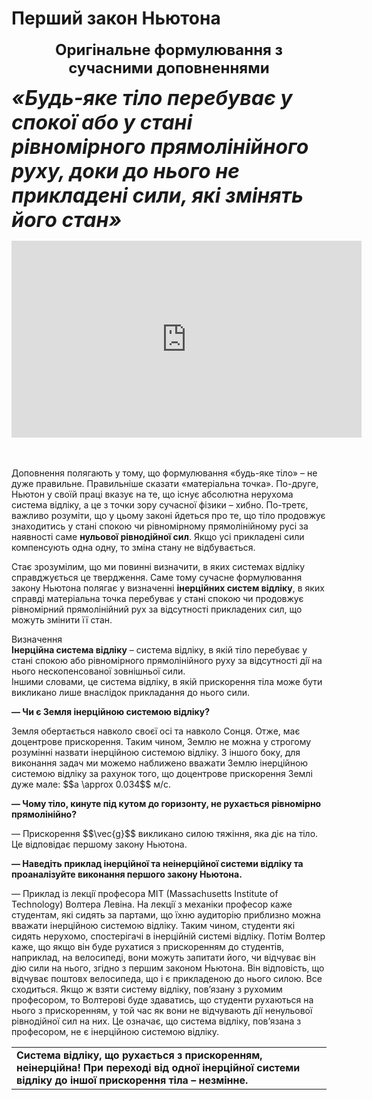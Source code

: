 # Перший закон Ньютона

<div align="center"><span class="p1"><b><font size="5">Оригiнальне формулювання з сучасними доповненнями</font></b></span></div>

<font size="6"><i><b><div class="space">«Будь-яке тiло перебуває у спокої або у станi рiвномiрного прямолiнiйного руху, доки до нього не прикладенi сили, якi змiнять його стан»</div></b></i></font>

<div class="fluidMedia">
<iframe width="560" height="315" src="https://www.youtube.com/embed/irsta3GX1qM" frameborder="0" allowfullscreen></iframe>
</div>
<div class="popup">
</div>

<br>
<br>

<div class="space"><p class="p3">Доповнення полягають у тому, що формулювання «будь-яке тiло» – не дуже правильне. Правильнiше сказати «матерiальна точка». По-друге, Ньютон у своїй працi вказує на те, що iснує абсолютна нерухома система вiдлiку, а це з точки зору сучасної фiзики – хибно. По-третє, важливо розумiти, що у цьому законi йдеться про те, що тiло продовжує знаходитись у станi спокою чи рiвномiрному прямолiнiйному русi за наявностi саме <b>нульової рiвнодiйної сил</b>. Якщо усi прикладенi сили компенсують одна одну, то змiна стану не вiдбувається.</p></div>

<div class="space"><p class="p3">Стає зрозумiлим, що ми повиннi визначити, в яких системах вiдлiку справджується це твердження. Саме тому сучасне формулювання закону Ньютона полягає у визначеннi <span class="p1"><b>iнерцiйних систем вiдлiку</b></span>, в яких справдi матерiальна точка перебуває у станi спокою чи продовжує рiвномiрний прямолiнiйний рух за вiдсутностi прикладених сил, що можуть змiнити її стан.</p></div>

<div class="eoz-wrap">
<span class="eoz">Визначення</span>
<div class="eoz-text">
<div class="space"><span class="p1"><b>Iнерцiйна система вiдлiку</b></span> – система вiдлiку, в якiй тiло перебуває у станi спокою або рiвномiрного прямолiнiйного руху за вiдсутностi дiї на нього нескопенсованої зовнiшньої сили.</div>
Iншими словами, це система відліку, в якiй прискорення тiла може бути викликано лише внаслiдок прикладання до нього сили.
</div>
</div>

<p class="p3"><span class="p1"><b>— Чи є Земля iнерцiйною системою вiдлiку?</b></span></p>
<div class="space">Земля обертається навколо своєї осi та навколо Сонця. Отже, має доцентрове прискорення. Таким чином, Землю не можна у строгому розумiннi назвати iнерцiйною системою відліку. З iншого боку, для виконання задач ми можемо наближено вважати Землю iнерцiйною системою вiдлiку за рахунок того, що доцентрове прискорення Землi дуже мале: $$a \approx 0.034$$ м/с.</div>
<p class="p3"><span class="p1"><b>— Чому тiло, кинуте пiд кутом до горизонту, не рухається рiвномiрно прямолiнiйно?</b></span></p>
<div class="space">— Прискорення $$\vec{g}$$ викликано силою тяжiння, яка дiє на тiло. Це вiдповiдає першому закону Ньютона.</div>
<p class="p3"><span class="p1"><b>— Наведiть приклад iнерцiйної та неiнерцiйної системи вiдлiку та проаналiзуйте виконання першого закону Ньютона.</b> </span></p>
— Приклад iз лекцiї професора MIT (Massachusetts Institute of Technology) Волтера Левiна. На лекцiї з механiки професор каже студентам, якi сидять за партами, що їхню аудиторiю приблизно можна вважати iнерцiйною системою вiдлiку. Таким чином, студенти якi сидять нерухомо, спостерiгачi в iнерцiйній системi вiдлiку. Потiм Волтер каже, що якщо вiн буде рухатися з прискоренням до студентiв, наприклад, на велосипедi, вони можуть запитати його, чи вiдчуває вiн дiю сили на нього, згiдно з першим законом Ньютона. Вiн вiдповiсть, що вiдчуває поштовх велосипеда, що i є прикладеною до нього силою. Все сходиться. Якщо ж взяти систему вiдлiку, пов’язану з рухомим професором, то Волтерові буде здаватись, що студенти рухаються на нього з прискоренням, у той час як вони не вiдчувають дiї ненульової рiвнодiйної сил на них. Це означає, що система вiдлiку, пов’язана з професором, не є iнерцiйною системою вiдлiку.
<br>
<div class="centered-table-wrapper">
<table class="centered-table">
<tr class="eq">
<td class="eq">
<p1><span class="p1"><b>Система вiдлiку, що рухається з прискоренням, неiнерцiйна!
При переходi вiд одної iнерцiйної системи вiдлiку до iншої
прискорення тiла – незмiнне.</b></span></p1>
</td>
</tr>
</table></div>


